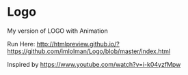 # Logo
My version of LOGO with Animation

Run Here: http://htmlpreview.github.io/?https://github.com/imlolman/Logo/blob/master/index.html

Inspired by https://www.youtube.com/watch?v=i-k04yzfMpw
